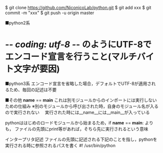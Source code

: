 $ git clone https://github.com/NiconicoLab/python.git
$ git add xxx
$ git commit -m "xxx"
$ git push -u origin master

■python2系
# -*- coding: utf-8 -*- のようにUTF-8でエンコード宣言を行うこと(マルチバイト文字が要因)

■python3系
エンコード宣言を省略した場合，デフォルトでUTF-8が適用されるため、毎回の記述は不要

■その他
__name__ == __main__
これは別モジュールからのインポートには実行しないための仕組み
※別のモジュールから呼び出された時，自身のモジュール名が入るので実行されない
　実行された時には__name__には__main__が入っている

pythonははじめのロードモジュールから始まるため，if __name__ == __main__: よりも，
ファイルの先頭にprint等があれば，そちら先に実行されるという意味

インタープリタ記述
ファイルの先頭に記述される下記のことを指し，pythonを実行される時に参照されるパスを書く
#! /usr/bin/python
